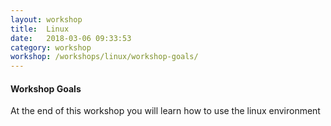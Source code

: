 ```yaml
---
layout: workshop
title:  Linux
date:   2018-03-06 09:33:53
category: workshop
workshop: /workshops/linux/workshop-goals/
---
```


#### Workshop Goals

At the end of this workshop you will learn how to use the linux environment
